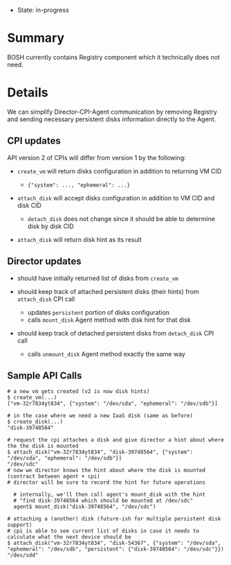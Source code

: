 - State: in-progress

# Summary

BOSH currently contains Registry component which it technically does not need.

# Details

We can simplify Director-CPI-Agent communication by removing Registry and sending necessary persistent disks information directly to the Agent.

## CPI updates

API version 2 of CPIs will differ from version 1 by the following:

- `create_vm` will return disks configuration in addition to returning VM CID
  - `{"system": ..., "ephemeral": ...}`

- `attach_disk` will accept disks configuration in addition to VM CID and disk CID
  - `detach_disk` does not change since it should be able to determine disk by disk CID

- `attach_disk` will return disk hint as its result

## Director updates

- should have initially returned list of disks from `create_vm`

- should keep track of attached persistent disks (their hints) from `attach_disk` CPI call
  - updates `persistent` portion of disks configuration
  - calls `mount_disk` Agent method with disk hint for that disk

- should keep track of detached persistent disks from `detach_disk` CPI call
	- calls `unmount_disk` Agent method exactly the same way

## Sample API Calls

```
# a new vm gets created (v2 is now disk hints)
$ create_vm(...)
["vm-32r7834yt834", {"system": "/dev/sda", "ephemeral": "/dev/sdb"}]

# in the case where we need a new IaaS disk (same as before)
$ create_disk(...)
"disk-39748564"

# request the cpi attaches a disk and give director a hint about where the the disk is mounted
$ attach_disk("vm-32r7834yt834", "disk-39748564", {"system": "/dev/sda", "ephemeral": "/dev/sdb"}]
"/dev/sdc"
# now we director knows the hint about where the disk is mounted (contract between agent + cpi)
# director will be sure to record the hint for future operations

  # internally, we'll then call agent's mount_disk with the hint
  # "find disk-39748564 which should be mounted at /dev/sdc"
  agent$ mount_disk("disk-39748564", "/dev/sdc")

# attaching a (another) disk (future-ish for multiple persistent disk support)
# cpi is able to see current list of disks in case it needs to calculate what the next device should be
$ attach_disk("vm-32r7834yt834", "disk-54367", {"system": "/dev/sda", "ephemeral": "/dev/sdb", "persistent": {"disk-39748564": "/dev/sdc"}})
"/dev/sdd"
```
